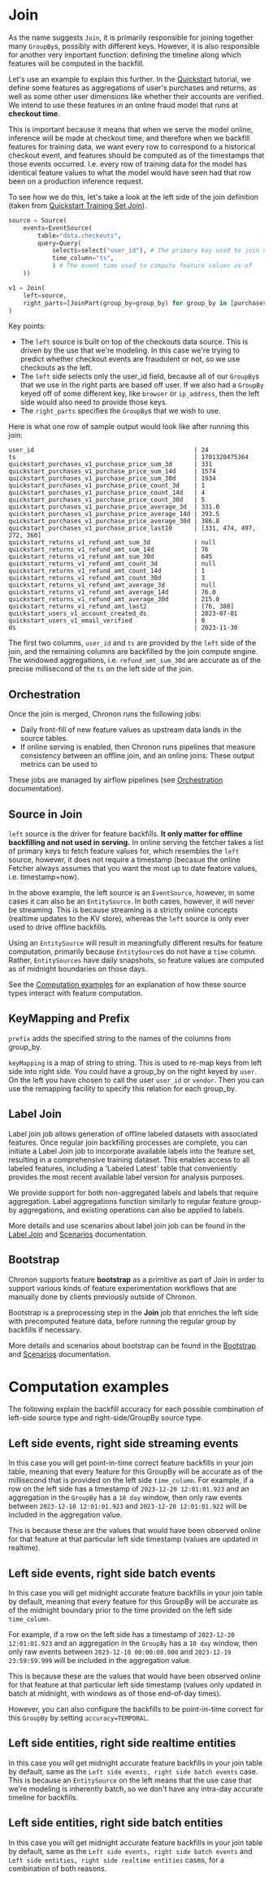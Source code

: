# Join

As the name suggests `Join`, it is primarily responsible for joining together many `GroupBy`s, possibly with different keys. However, it is also responsible for another very important function: defining the timeline along which features will be computed in the backfill.

Let's use an example to explain this further. In the [Quickstart](../getting_started/Tutorial.md) tutorial, we define some features as aggregations of user's purchases and returns, as well as some other user dimensions like whether their accounts are verified. We intend to use these features in an online fraud model that runs at **checkout time**.

This is important because it means that when we serve the model online, inference will be made at checkout time, and therefore when we backfill features for training data, we want every row to correspond to a historical checkout event, and features should be computed as of the timestamps that those events occurred. I.e. every row of training data for the model has identical feature values to what the model would have seen had that row been on a production inference request.

To see how we do this, let's take a look at the left side of the join definition (taken from [Quickstart Training Set Join](https://github.com/airbnb/chronon/blob/master/api/py/test/sample/joins/quickstart/training_set.py)).

```python
source = Source(
    events=EventSource(
        table="data.checkouts", 
        query=Query(
            selects=select("user_id"), # The primary key used to join various GroupBys together
            time_column="ts",
            ) # The event time used to compute feature values as-of
    ))

v1 = Join(  
    left=source,
    right_parts=[JoinPart(group_by=group_by) for group_by in [purchases_v1, returns_v1, users]] # Include the three GroupBys
)
```

Key points:
* The `left` source is built on top of the checkouts data source. This is driven by the use that we're modeling. In this case we're trying to predict whether checkout events are fraudulent or not, so we use checkouts as the left.
* The `left` side selects only the user_id field, because all of our `GroupBy`s that we use in the right parts are based off user. If we also had a `GroupBy` keyed off of some different key, like `browser` or `ip_address`, then the left side would also need to provide those keys.
* The `right_parts` specifies the `GroupBy`s that we wish to use.

Here is what one row of sample output would look like after running this join:


```
user_id                                            | 24
ts                                                 | 1701320475364
quickstart_purchases_v1_purchase_price_sum_3d      | 331
quickstart_purchases_v1_purchase_price_sum_14d     | 1574
quickstart_purchases_v1_purchase_price_sum_30d     | 1934
quickstart_purchases_v1_purchase_price_count_3d    | 1
quickstart_purchases_v1_purchase_price_count_14d   | 4
quickstart_purchases_v1_purchase_price_count_30d   | 5
quickstart_purchases_v1_purchase_price_average_3d  | 331.0
quickstart_purchases_v1_purchase_price_average_14d | 393.5
quickstart_purchases_v1_purchase_price_average_30d | 386.8
quickstart_purchases_v1_purchase_price_last10      | [331, 474, 497, 272, 360]
quickstart_returns_v1_refund_amt_sum_3d            | null
quickstart_returns_v1_refund_amt_sum_14d           | 76
quickstart_returns_v1_refund_amt_sum_30d           | 645
quickstart_returns_v1_refund_amt_count_3d          | null
quickstart_returns_v1_refund_amt_count_14d         | 1
quickstart_returns_v1_refund_amt_count_30d         | 3
quickstart_returns_v1_refund_amt_average_3d        | null
quickstart_returns_v1_refund_amt_average_14d       | 76.0
quickstart_returns_v1_refund_amt_average_30d       | 215.0
quickstart_returns_v1_refund_amt_last2             | [76, 388]
quickstart_users_v1_account_created_ds             | 2023-07-01
quickstart_users_v1_email_verified                 | 0
ds                                                 | 2023-11-30
```

The first two columns, `user_id` and `ts` are provided by the `left` side of the join, and the remaining columns are backfilled by the join compute engine. The windowed aggregations, i.e. `refund_amt_sum_30d` are accurate as of the precise millisecond of the `ts` on the left side of the join.

## Orchestration

Once the join is merged, Chronon runs the following jobs:

* Daily front-fill of new feature values as upstream data lands in the source tables.
* If online serving is enabled, then Chronon runs pipelines that measure consistency between an offline join, and an online joins. These output metrics can be used to 

These jobs are managed by airflow pipelines (see [Orchestration](../setup/Orchestration.md) documentation).

## Source in Join

`left` source is the driver for feature backfills. **It only matter for offline backfilling and not used in serving.** In online serving the fetcher takes a list of primary keys to fetch feature values for, which resembles the `left` source, however, it does not require a timestamp (becasue the online Fetcher always assumes that you want the most up to date feature values, i.e. timestamp=now).

In the above example, the left source is an `EventSource`, however, in some cases it can also be an `EntitySource`. In both cases, however, it will never be streaming. This is because streaming is a strictly online concepts (realtime updates to the KV store), whereas the `left` source is only ever used to drive offline backfills.

Using an `EntitySource` will result in meaningfully different results for feature computation, primarily because `EntitySource`s do not have a `time` column. Rather, `EntitySources` have daily snapshots, so feature values are computed as of midnight boundaries on those days.

See the [Computation examples](#computation-examples) for an explanation of how these source types interact with feature computation.
 
## KeyMapping and Prefix

`prefix` adds the specified string to the names of the columns from group_by.

`keyMapping` is a map of string to string. This is used to re-map keys from left side into right side. You could have 
a group_by on the right keyed by `user`. On the left you have chosen to call the user `user_id` or `vendor`. Then you
can use the remapping facility to specify this relation for each group_by.

## Label Join
Label join job allows generation of offline labeled datasets with associated features. Once regular join backfilling
processes are complete, you can initiate a Label Join job to incorporate available labels into the feature set,
resulting in a comprehensive training dataset. This enables access to all labeled features, including a 'Labeled Latest'
table that conveniently provides the most recent available label version for analysis purposes.

We provide support for both non-aggregated labels and labels that require aggregation. Label aggregations function
similarly to regular feature group-by aggregations, and existing operations can also be applied to labels.

More details and use scenarios about label join job can be found in the [Label Join](../LabelJoin.md) and [Scenarios](../ODMScenarios.md) documentation.

## Bootstrap
Chronon supports feature **bootstrap** as a primitive as part of Join in order to support various kinds of feature 
experimentation workflows that are manually done by clients previously outside of Chronon.

Bootstrap is a preprocessing step in the **Join** job that enriches the left side with precomputed feature data, 
before running the regular group by backfills if necessary.

More details and scenarios about bootstrap can be found in the [Bootstrap](../Bootstrap.md) and [Scenarios](../ODMScenarios.md) documentation.

# Computation examples

The following explain the backfill accuracy for each possible combination of left-side source type and right-side/GroupBy source type.

## Left side events, right side streaming events

In this case you will get point-in-time correct feature backfills in your join table, meaning that every feature for this GroupBy will be accurate as of the millisecond that is provided on the left side `time_column`. For example, if a row on the left side has a timestamp of `2023-12-20 12:01:01.923` and an aggregation in the `GroupBy` has a `10 day` window, then only raw events between `2023-12-10 12:01:01.923` and `2023-12-20 12:01:01.922` will be included in the aggregation value.

This is because these are the values that would have been observed online for that feature at that particular left side timestamp (values are updated in realtime).

## Left side events, right side batch events

In this case you will get midnight accurate feature backfills in your join table by default, meaning that every feature for this GroupBy will be accurate as of the midnight boundary prior to the time provided on the left side `time_column`.

For example, if a row on the left side has a timestamp of `2023-12-20 12:01:01.923` and an aggregation in the `GroupBy` has a `10 day` window, then only raw events between `2023-12-10 00:00:00.000` and `2023-12-19 23:59:59.999` will be included in the aggregation value.

This is because these are the values that would have been observed online for that feature at that particular left side timestamp (values only updated in batch at midnight, with windows as of those end-of-day times).

However, you can also configure the backfills to be point-in-time correct for this `GroupBy` by setting `accuracy=TEMPORAL`.

## Left side entities, right side realtime entities

In this case you will get midnight accurate feature backfills in your join table by default, same as the `Left side events, right side batch events` case. This is because an `EntitySource` on the left means that the use case that we're modeling is inherently batch, so we don't have any intra-day accurate timeline for backfills.

## Left side entities, right side batch entities

In this case you will get midnight accurate feature backfills in your join table by default, same as the `Left side events, right side batch events` and `Left side entities, right side realtime entities` cases, for a combination of both reasons.
